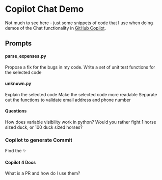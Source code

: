 # Copilot Chat Demo

Not much to see here - just some snippets of code that I use when doing demos of the 
Chat functionality in [GitHub Copilot](https://gh.io/copilotx).

## Prompts

#### parse_expenses.py

Propose a fix for the bugs in my code.
Write a set of unit test functions for the selected code

#### unknown.py

Explain the selected code
Make the selected code more readable
Separate out the functions to validate email address and phone number

#### Questions

How does variable visibility work in python?
Would you rather fight 1 horse sized duck, or 100 duck sized horses?

### Copilot to generate Commit

Find the ✨

#### Copilot 4 Docs

What is a PR and how do I use them?

